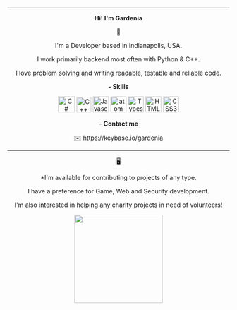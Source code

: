 
  ------
  
  <p align="center"><b> Hi! I'm Gardenia</b>
  
<p align="center">🙂
     
   <p align="center">I'm a Developer based in Indianapolis, USA. 
     
     
 <p align="center"> I work primarily backend most often with Python & C++.
   
   
 <p align="center">I love problem solving and writing readable, testable and reliable code.

   
 
   
<p align="center"><b>- Skills</b>
   
   

<p align="center">
<a href="https://docs.microsoft.com/en-us/dotnet/csharp/" target="_blank" rel="noreferrer"><img src="https://raw.githubusercontent.com/danielcranney/readme-generator/main/public/icons/skills/csharp-colored.svg" width="38" height="36" alt="C#" /></a>
<a href="https://en.wikipedia.org/wiki/C%2B%2B" target="_blank" rel="noreferrer"><img src="https://upload.wikimedia.org/wikipedia/commons/thumb/1/18/ISO_C%2B%2B_Logo.svg/120px-ISO_C%2B%2B_Logo.svg.png" width="33" height="35" alt="C++" /></a>
<a href="https://developer.mozilla.org/en-US/docs/Web/JavaScript" target="_blank" rel="noreferrer"><img src="https://raw.githubusercontent.com/danielcranney/readme-generator/main/public/icons/skills/javascript-colored.svg" width="36" height="36" alt="Javascript" /></a>
 <a href="https://atom.io" target="_blank" rel="noreferrer"><img src="https://upload.wikimedia.org/wikipedia/commons/thumb/8/80/Atom_editor_logo.svg/2236px-Atom_editor_logo.svg.png" width="36" height="36" alt="atom" /></a>
<a href="https://www.typescriptlang.org/" target="_blank" rel="noreferrer"><img src="https://raw.githubusercontent.com/danielcranney/readme-generator/main/public/icons/skills/typescript-colored.svg" width="36" height="36" alt="Typescript" /></a>
<a href="https://developer.mozilla.org/en-US/docs/Glossary/HTML5" target="_blank" rel="noreferrer"><img src="https://raw.githubusercontent.com/danielcranney/readme-generator/main/public/icons/skills/html5-colored.svg" width="36" height="36" alt="HTML5" /></a>
<a href="https://www.w3.org/TR/CSS/#css" target="_blank" rel="noreferrer"><img src="https://raw.githubusercontent.com/danielcranney/readme-generator/main/public/icons/skills/css3-colored.svg" width="36" height="36" alt="CSS3" /></a>

</p>
 
 
 
 
 
 
 
 
 <p align="center">- <b> Contact me</b> 
 <p align="center"> ✉️ https://keybase.io/gardenia
 


 ------
 
 
  
  

  
   <p align="center">🖥️
 <p align="center">*I'm available for contributing to projects of any type.
     <p align="center">  I have a preference for Game, Web and Security development.
  
  
<p align="center">I'm also interested in helping any charity projects in need of volunteers!
  


<p align="center"><a href="https://www.buymeacoffee.com/gardeniacodes"><img src="https://cdn.buymeacoffee.com/buttons/v2/default-yellow.png" width="200" /></a>

